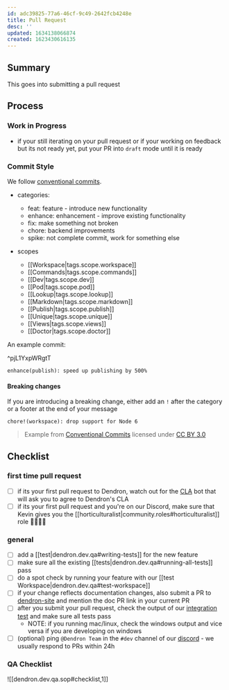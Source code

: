 ```yaml
---
id: adc39825-77a6-46cf-9c49-2642fcb4248e
title: Pull Request
desc: ''
updated: 1634138066874
created: 1623430616135
---
```


## Summary

This goes into submitting a pull request

## Process

### Work in Progress
- if your still iterating on your pull request or if your working on feedback but its not ready yet, put your PR into `draft` mode until it is ready

### Commit Style

We follow [conventional commits](https://www.conventionalcommits.org/en/v1.0.0/).

- categories:
  - feat: feature - introduce new functionality
  - enhance: enhancement - improve existing functionality
  - fix: make something not broken
  - chore: backend improvements
  - spike: not complete commit, work for something else

- scopes
  * [[Workspace|tags.scope.workspace]]
  * [[Commands|tags.scope.commands]]
  * [[Dev|tags.scope.dev]]
  * [[Pod|tags.scope.pod]]
  * [[Lookup|tags.scope.lookup]]
  * [[Markdown|tags.scope.markdown]]
  * [[Publish|tags.scope.publish]]
  * [[Unique|tags.scope.unique]]
  * [[Views|tags.scope.views]]
  * [[Doctor|tags.scope.doctor]]

An example commit:

^pjL1YxpWRgtT
``` 
enhance(publish): speed up publishing by 500%
```

#### Breaking changes
 
If you are introducing a breaking change, either add an `!` after the category or a footer at the end of your message

```
chore!(workspace): drop support for Node 6
```
> Example from [Conventional Commits](https://www.conventionalcommits.org/en/v1.0.0/) licensed under [CC BY 3.0](https://creativecommons.org/licenses/by/3.0/)

## Checklist

### first time pull request
- [ ] if its your first pull request to Dendron, watch out for the [CLA](https://en.wikipedia.org/wiki/Contributor_License_Agreement) bot that will ask you to agree to Dendron's CLA
- [ ] if its your first pull request and you're on our Discord, make sure that Kevin gives you the [[horticulturalist|community.roles#horticulturalist]] role  👨‍🌾👩‍🌾

### general
- [ ] add a [[test|dendron.dev.qa#writing-tests]] for the new feature
- [ ] make sure all the existing [[tests|dendron.dev.qa#running-all-tests]] pass
- [ ] do a spot check by running your feature with our [[test Workspace|dendron.dev.qa#test-workspace]]
- [ ] if your change reflects documentation changes, also submit a PR to [dendron-site](https://github.com/dendronhq/dendron-site) and mention the doc PR link in your current PR
- [ ] after you submit your pull request, check the output of our [integration test](https://github.com/dendronhq/dendron/actions) and make sure all tests pass
  - NOTE: if you running mac/linux, check the windows output and vice versa if you are developing on windows
- [ ] (optional) ping `@Dendron Team` in the `#dev` channel of our [discord](https://discord.gg/AE3NRw9) - we usually respond to PRs within 24h

### QA Checklist
![[dendron.dev.qa.sop#checklist,1]]

